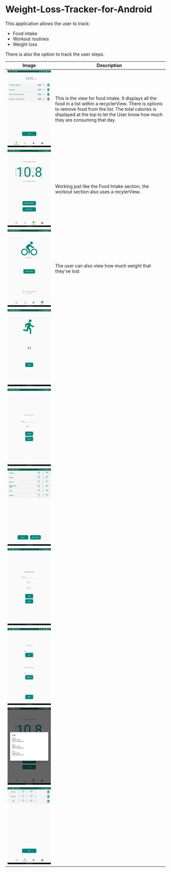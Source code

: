# Weight-Loss-Tracker-for-Android

This application allows the user to track:
  - Food intake
  - Workout routines
  - Weight loss
  
There is also the option to track the user steps.

| Image | Description |
| --- | --- |
| ![Food Intake View](screenshots/Screenshot_20191030-181758.png) | This is the view for food intake. It displays all the food in a list within a recyclerView. There is options to remove food from the list. The total calories is displayed at the top to let the User know how much they are consuming that day. |
| ![Weight Loss View](screenshots/Screenshot_20191030-181815.png) | Working just like the Food Intake section, the workout section also uses a recylerView. |
| ![Credit View](screenshots/Screenshot_20191030-181818.png) | The user can also view how much weight that they've lost |
|![Step Counter View](screenshots/Screenshot_20191030-181828.png) | |
| ![Create New Food View](screenshots/Screenshot_20191030-181835.png) | |
| ![Select Workout View](screenshots/Screenshot_20191030-181840.png) | |
| ![Create New Workout](screenshots/Screenshot_20191030-181843.png) | |
| ![Create New Weight Log View](screenshots/Screenshot_20191030-181849.png) | |
| ![View Log Pop Up](screenshots/Screenshot_20191030-181853.png) | |
| ![Workout View](screenshots/Screenshot_20191030-181809.png?raw=true) | |



